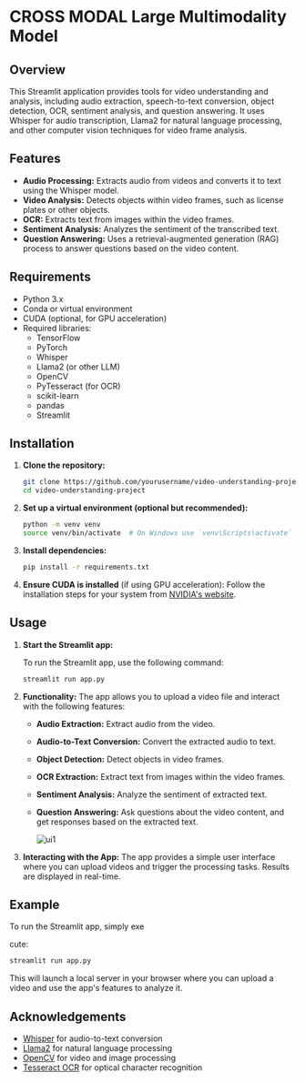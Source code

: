 
# CROSS MODAL Large Multimodality Model

## Overview

This Streamlit application provides tools for video understanding and analysis, including audio extraction, speech-to-text conversion, object detection, OCR, sentiment analysis, and question answering. It uses Whisper for audio transcription, Llama2 for natural language processing, and other computer vision techniques for video frame analysis.

## Features

- **Audio Processing:** Extracts audio from videos and converts it to text using the Whisper model.
- **Video Analysis:** Detects objects within video frames, such as license plates or other objects.
- **OCR:** Extracts text from images within the video frames.
- **Sentiment Analysis:** Analyzes the sentiment of the transcribed text.
- **Question Answering:** Uses a retrieval-augmented generation (RAG) process to answer questions based on the video content.

## Requirements

- Python 3.x
- Conda or virtual environment
- CUDA (optional, for GPU acceleration)
- Required libraries:
  - TensorFlow
  - PyTorch
  - Whisper
  - Llama2 (or other LLM)
  - OpenCV
  - PyTesseract (for OCR)
  - scikit-learn
  - pandas
  - Streamlit

## Installation

1. **Clone the repository:**

   ```bash
   git clone https://github.com/yourusername/video-understanding-project.git
   cd video-understanding-project
   ```

2. **Set up a virtual environment (optional but recommended):**

   ```bash
   python -m venv venv
   source venv/bin/activate  # On Windows use `venv\Scripts\activate`
   ```

3. **Install dependencies:**

   ```bash
   pip install -r requirements.txt
   ```

4. **Ensure CUDA is installed** (if using GPU acceleration):
   Follow the installation steps for your system from [NVIDIA's website](https://developer.nvidia.com/cuda-toolkit).

## Usage

1. **Start the Streamlit app:**

   To run the Streamlit app, use the following command:

   ```bash
   streamlit run app.py
   ```

2. **Functionality:**
   The app allows you to upload a video file and interact with the following features:

   - **Audio Extraction:** Extract audio from the video.
   - **Audio-to-Text Conversion:** Convert the extracted audio to text.
   - **Object Detection:** Detect objects in video frames.
   - **OCR Extraction:** Extract text from images within the video frames.
   - **Sentiment Analysis:** Analyze the sentiment of extracted text.
   - **Question Answering:** Ask questions about the video content, and get responses based on the extracted text.

     ![ui1](https://github.com/user-attachments/assets/35637822-6a12-49b7-8f77-0f47044636aa)
     

3. **Interacting with the App:**
   The app provides a simple user interface where you can upload videos and trigger the processing tasks. Results are displayed in real-time.

## Example

To run the Streamlit app, simply exe

cute:

```bash
streamlit run app.py
```

This will launch a local server in your browser where you can upload a video and use the app's features to analyze it.

## Acknowledgements

- [Whisper](https://github.com/openai/whisper) for audio-to-text conversion
- [Llama2](https://huggingface.co/meta-llama/Llama-2-7b-hf) for natural language processing
- [OpenCV](https://opencv.org/) for video and image processing
- [Tesseract OCR](https://github.com/tesseract-ocr/tesseract) for optical character recognition
